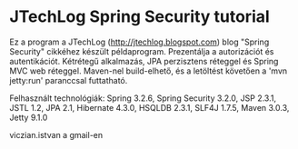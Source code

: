 ﻿JTechLog Spring Security tutorial
=================================

Ez a program a JTechLog (<http://jtechlog.blogspot.com>) blog "Spring Security" cikkéhez készült példaprogram. 
Prezentálja a autorizációt és autentikációt. Kétrétegű alkalmazás, JPA perzisztens réteggel és Spring MVC 
web réteggel. Maven-nel build-elhető, és a letöltést követően a 'mvn jetty:run' paranccsal futtatható. 

Felhasznált technológiák: Spring 3.2.6, Spring Security 3.2.0, JSP 2.3.1, JSTL 1.2, JPA 2.1, Hibernate 4.3.0,
HSQLDB 2.3.1, SLF4J 1.7.5, Maven 3.0.3, Jetty 9.1.0

viczian.istvan a gmail-en